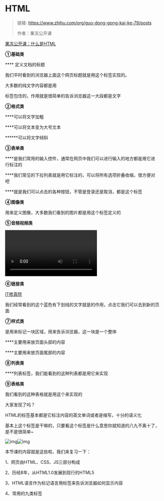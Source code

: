 # HTML



> 链接: https://www.zhihu.com/org/guo-dong-gong-kai-ke-79/posts 
>
> 作者：果冻公开课



 [果冻公开课：什么是HTML](https://link.zhihu.com/?target=http%3A//mp.weixin.qq.com/s%3F__biz%3DMzU3NTU0NjczMg%3D%3D%26mid%3D2247483658%26idx%3D1%26sn%3Dca0664e5fb4a3455a0830fee04bfd752%26chksm%3Dfd203509ca57bc1f44ab8d9bd13b6995d7c1c3d28d7feb84590aa601f6a8d2025a5b472cdc1b%26scene%3D21%23wechat_redirect) 

**①基础类**



**** 定义文档的标题



我们平时看到的浏览器上面这个网页标题就是用这个标签实现的。

大多数的纯文字内容都是用<p>标签包住的，作用就是很简单的告诉浏览器这一大段都是文字





**②格式类**



****可以将文字加粗

****可以将文本变为大号文本

******可以将文字倾斜





**③表单类**



****是我们常用的输入控件，通常在网页中我们可以进行输入的地方都是用它进行标注的



****我们常见的下拉列表就是用它标注的，可以将所有选项折叠收缩，很方便对吧



****就是我们可以点击的各种按钮，不管是登录还是取消，都是这个标签





**④图像类**



<img>用来定义图像，大多数我们看到的图片都是用这个标签定义的





**⑤音频视频类**



<audio>用来定义我们的音频内容，如果在网页上看到这个音频播放的东西，准是这个标签的功劳



<video>用来定义视频，网页中你想放视频的话，可以用这个标签





**⑥链接类**



<a href="http://www.jnshu.com.cn">IT修真院</a>

我们经常看到的这个蓝色有下划线的文字就是<a>的作用，点击它我们可以去到新的页面





**⑦样式类**



<div></div>是用来标记一块区域，用来告诉浏览器，这一块是一个整体



****主要用来放页面头部的内容



****主要用来放页面尾部的内容





**⑧列表类**



****列表标签，我们能看到的这种列表都是用它来实现





**⑨表格类**



<table>我们看到的这种表格就是用这个来实现的



大家发现了吗？



HTML的标签基本都是它标注内容的英文单词或者是缩写，十分的语义化



基本上这个标签是干嘛的，只要看这个标签是什么意思你就知道的八九不离十了，是不是很简单~



![img](https://pic3.zhimg.com/v2-cd8d222d0e85098b4c1ebb9a7b818ffe_b.jpg)![img](https://pic3.zhimg.com/80/v2-cd8d222d0e85098b4c1ebb9a7b818ffe_hd.jpg)



本节课的内容就是这些啦，我们来复习一下：

1、网页由HTML、CSS、JS三部分构成

2、历经8年，从HTML1.0发展到现行的HTML5

3、HTML语言作为标记语言用标签来告诉浏览器如何显示内容

4、常用的九类标签